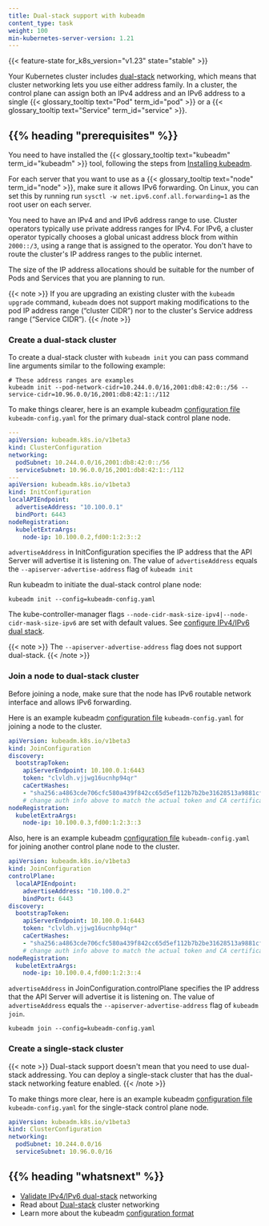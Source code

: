 ```yaml
---
title: Dual-stack support with kubeadm
content_type: task
weight: 100
min-kubernetes-server-version: 1.21
---
```


<!-- overview -->

{{< feature-state for_k8s_version="v1.23" state="stable" >}}

Your Kubernetes cluster includes [dual-stack](/docs/concepts/services-networking/dual-stack/) networking, which means that cluster networking lets you use either address family. In a cluster, the control plane can assign both an IPv4 address and an IPv6 address to a single {{< glossary_tooltip text="Pod" term_id="pod" >}} or a {{< glossary_tooltip text="Service" term_id="service" >}}.

<!-- body -->

## {{% heading "prerequisites" %}}

You need to have installed the {{< glossary_tooltip text="kubeadm" term_id="kubeadm" >}} tool, following the steps from [Installing kubeadm](/docs/setup/production-environment/tools/kubeadm/install-kubeadm/).

For each server that you want to use as a {{< glossary_tooltip text="node" term_id="node" >}}, make sure it allows IPv6 forwarding. On Linux, you can set this by running run `sysctl -w net.ipv6.conf.all.forwarding=1` as the root user on each server.

You need to have an IPv4 and and IPv6 address range to use. Cluster operators typically
use private address ranges for IPv4. For IPv6, a cluster operator typically chooses a global
unicast address block from within `2000::/3`, using a range that is assigned to the operator.
You don't have to route the cluster's IP address ranges to the public internet.

The size of the IP address allocations should be suitable for the number of Pods and
Services that you are planning to run.

{{< note >}}
If you are upgrading an existing cluster with the `kubeadm upgrade` command,
`kubeadm` does not support making modifications to the pod IP address range
(“cluster CIDR”) nor to the cluster's Service address range (“Service CIDR”).
{{< /note >}}

### Create a dual-stack cluster

To create a dual-stack cluster with `kubeadm init` you can pass command line arguments
similar to the following example:

```shell
# These address ranges are examples
kubeadm init --pod-network-cidr=10.244.0.0/16,2001:db8:42:0::/56 --service-cidr=10.96.0.0/16,2001:db8:42:1::/112
```

To make things clearer, here is an example kubeadm
[configuration file](/docs/reference/config-api/kubeadm-config.v1beta3/)
`kubeadm-config.yaml` for the primary dual-stack control plane node.

```yaml
---
apiVersion: kubeadm.k8s.io/v1beta3
kind: ClusterConfiguration
networking:
  podSubnet: 10.244.0.0/16,2001:db8:42:0::/56
  serviceSubnet: 10.96.0.0/16,2001:db8:42:1::/112
---
apiVersion: kubeadm.k8s.io/v1beta3
kind: InitConfiguration
localAPIEndpoint:
  advertiseAddress: "10.100.0.1"
  bindPort: 6443
nodeRegistration:
  kubeletExtraArgs:
    node-ip: 10.100.0.2,fd00:1:2:3::2
```

`advertiseAddress` in InitConfiguration specifies the IP address that the API Server will advertise it is listening on. The value of `advertiseAddress` equals the `--apiserver-advertise-address` flag of `kubeadm init`

Run kubeadm to initiate the dual-stack control plane node:

```shell
kubeadm init --config=kubeadm-config.yaml
```

The kube-controller-manager flags `--node-cidr-mask-size-ipv4|--node-cidr-mask-size-ipv6` are set with default values. See [configure IPv4/IPv6 dual stack](/docs/concepts/services-networking/dual-stack#configure-ipv4-ipv6-dual-stack).

{{< note >}}
The `--apiserver-advertise-address` flag does not support dual-stack.
{{< /note >}}

### Join a node to dual-stack cluster

Before joining a node, make sure that the node has IPv6 routable network interface and allows IPv6 forwarding.

Here is an example kubeadm [configuration file](/docs/reference/config-api/kubeadm-config.v1beta3/)
`kubeadm-config.yaml` for joining a node to the cluster.

```yaml
apiVersion: kubeadm.k8s.io/v1beta3
kind: JoinConfiguration
discovery:
  bootstrapToken:
    apiServerEndpoint: 10.100.0.1:6443
    token: "clvldh.vjjwg16ucnhp94qr"
    caCertHashes:
    - "sha256:a4863cde706cfc580a439f842cc65d5ef112b7b2be31628513a9881cf0d9fe0e"
    # change auth info above to match the actual token and CA certificate hash for your cluster
nodeRegistration:
  kubeletExtraArgs:
    node-ip: 10.100.0.3,fd00:1:2:3::3
```

Also, here is an example kubeadm [configuration file](/docs/reference/config-api/kubeadm-config.v1beta3/)
`kubeadm-config.yaml` for joining another control plane node to the cluster.

```yaml
apiVersion: kubeadm.k8s.io/v1beta3
kind: JoinConfiguration
controlPlane:
  localAPIEndpoint:
    advertiseAddress: "10.100.0.2"
    bindPort: 6443
discovery:
  bootstrapToken:
    apiServerEndpoint: 10.100.0.1:6443
    token: "clvldh.vjjwg16ucnhp94qr"
    caCertHashes:
    - "sha256:a4863cde706cfc580a439f842cc65d5ef112b7b2be31628513a9881cf0d9fe0e"
    # change auth info above to match the actual token and CA certificate hash for your cluster
nodeRegistration:
  kubeletExtraArgs:
    node-ip: 10.100.0.4,fd00:1:2:3::4

```

`advertiseAddress` in JoinConfiguration.controlPlane specifies the IP address that the API Server will advertise it is listening on. The value of `advertiseAddress` equals the `--apiserver-advertise-address` flag of `kubeadm join`.

```shell
kubeadm join --config=kubeadm-config.yaml
```

### Create a single-stack cluster

{{< note >}}
Dual-stack support doesn't mean that you need to use dual-stack addressing.
You can deploy a single-stack cluster that has the dual-stack networking feature enabled.
{{< /note >}}

To make things more clear, here is an example kubeadm
[configuration file](/docs/reference/config-api/kubeadm-config.v1beta3/)
`kubeadm-config.yaml` for the single-stack control plane node.

```yaml
apiVersion: kubeadm.k8s.io/v1beta3
kind: ClusterConfiguration
networking:
  podSubnet: 10.244.0.0/16
  serviceSubnet: 10.96.0.0/16
```

## {{% heading "whatsnext" %}}

* [Validate IPv4/IPv6 dual-stack](/docs/tasks/network/validate-dual-stack) networking
* Read about [Dual-stack](/docs/concepts/services-networking/dual-stack/) cluster networking
* Learn more about the kubeadm [configuration format](/docs/reference/config-api/kubeadm-config.v1beta3/)
